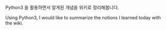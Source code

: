 Python3 을 활용하면서 알게된 개념을 위키로 정리해봅니다.

Using Python3, I would like to summarize the notions I learned today with the wiki.
